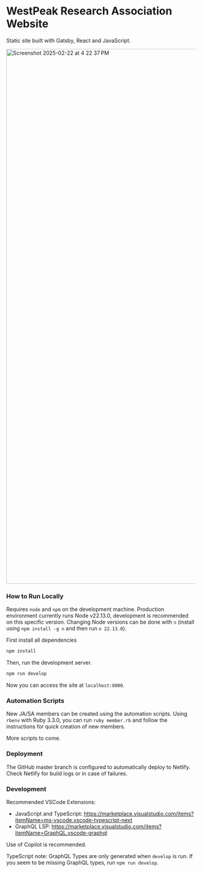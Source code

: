 # WestPeak Research Association Website

Static site built with Gatsby, React and JavaScript.

<img width="1423" alt="Screenshot 2025-02-22 at 4 22 37 PM" src="https://github.com/user-attachments/assets/c4dbfeff-ff7e-4f79-aff5-4be795ca80bf" />

### How to Run Locally

Requires `node` and `npm` on the development machine. Production environment currently runs
Node v22.13.0, development is recommended on this specific version. Changing Node versions
can be done with `n` (install using `npm install -g n` and then run `n 22.13.0`).

First install all dependencies

```sh
npm install
```

Then, run the development server.

```sh
npm run develop
```

Now you can access the site at `localhost:8000`.

### Automation Scripts

New JA/SA members can be created using the automation scripts. Using `rbenv` with Ruby 3.3.0,
you can run `ruby member.rb` and follow the instructions for quick creation of new members.

More scripts to come.

### Deployment

The GitHub master branch is configured to automatically deploy to Netlify. Check Netlify for 
build logs or in case of failures.

### Development

Recommended VSCode Extensions:

- JavaScript and TypeScript: https://marketplace.visualstudio.com/items?itemName=ms-vscode.vscode-typescript-next
- GraphQL LSP: https://marketplace.visualstudio.com/items?itemName=GraphQL.vscode-graphql

Use of Copilot is recommended.

TypeScript note: GraphQL Types are only generated when `develop` is run. If you seem to be missing GraphQL types,
run `npm run develop`.
